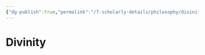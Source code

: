```yaml
---
{"dg-publish":true,"permalink":"/7-scholarly-details/philosophy/divinity/divinity/","noteIcon":""}
---
```


# Divinity


